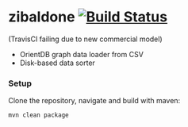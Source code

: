 # zibaldone [![Build Status](https://travis-ci.com/dritter-sap/zibaldone.svg?branch=master)](https://travis-ci.com/dritter-sap/zibaldone)
(TravisCI failing due to new commercial model)

- OrientDB graph data loader from CSV
- Disk-based data sorter

### Setup

Clone the repository, navigate and build with maven:

```
mvn clean package
```

